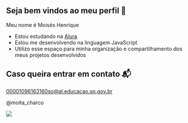 ## Seja bem vindos ao meu perfil 💛

Meu nome é Moisés Henrique

- Estou estudando na [Alura](https://www.alura.com.br)
- Estou me desenvolvendo na linguagem JavaScript
- Utilizo esse espaço para minha organização e compartilhamento dos meus projetos desenvolvidos

## Caso queira entrar em contato 📬

  00001096163160so@al.educacao.sp.gov.br
 
  @moita_charco

![](https://media1.tenor.com/m/69Gh4mOBOAwAAAAC/arthur-morgan-brother.gif)
